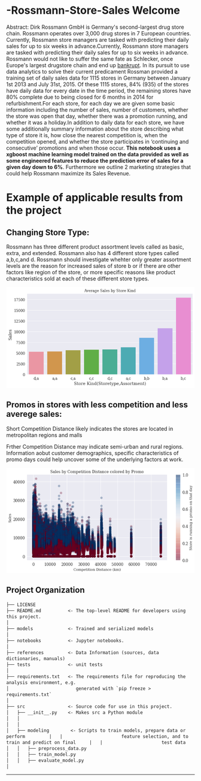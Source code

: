 # -Rossmann-Store-Sales Welcome

Abstract: Dirk Rossmann GmbH is Germany's second-largest drug store chain. Rossmann operates over 3,000 drug stores in 7 European countries. Currently, Rossmann store managers are tasked with predicting their daily sales for up to six weeks in advance.Currently, Rossmann store managers are tasked with predicting their daily sales for up to six weeks in advance. Rossmann would not like to suffer the same fate as Schlecker, once Europe's largest drugstore chain and end up [bankrupt](https://www.dw.com/en/schlecker-drugstores-to-close-for-good/a-15996229). In its pursuit to use data analytics to solve their current predicament Rossman provided a training set of daily sales data for 1115 stores in Germany between January 1st 2013 and July 31st, 2015. Of these 1115 stores, 84% (935) of the stores have daily data for every date in the time period, the remaining stores have 80% complete due to being closed for 6 months in 2014 for refurbishment.For each store, for each day we are given some basic information including the number of sales, number of customers, whether the store was open that day, whether there was a promotion running, and whether it was a holiday.In addition to daily data for each store, we have some additionally summary information about the store describing what type of store it is, how close the nearest competition is, when the competition opened, and whether the store participates in ‘continuing and consecutive’ promotions and when those occur. **This notebook uses a xgboost machine learning model trained on the data provided as well as some engineered features to reduce the prediction error of sales for a given day down to 6%**. Furthermore we outline 2 marketing strategies that could help Rossmann maximize its Sales Revenue.

# Example of applicable results from the project

## Changing Store Type:
Rossmann has three different product assortment levels called as basic, extra, and extended. Rossmann also has 4 different store types called a,b,c,and d. Rossmann should investigate whehter only greater assortment levels are the reason for increased sales of store b or if there are other factors like region of the store,
or more specific reasons like product characteristics sold at each of these different store types.

![alt test](images/average_sales_by_store_kind.png)

## Promos in stores with less competition and less averege sales:
Short Competition Distance likely indicates the stores are located in metropolitan regions and malls

Frther Competition Distance may indicate semi-urban and rural regions. 
Information aobut customer demographics, specific characteristics of promo days could help uncover some of the underlying factors at work. 

![alt test](images/sales_competitiondistance_promo.png)


Project Organization
------------

    ├── LICENSE
    ├── README.md          <- The top-level README for developers using this project.
    │
    ├── models             <- Trained and serialized models
    │
    ├── notebooks          <- Jupyter notebooks.
    │
    ├── references         <- Data Information (sources, data dictionaries, manuals)
    ├── tests              <- unit tests 
    │
    ├── requirements.txt   <- The requirements file for reproducing the analysis environment, e.g.
    │                         generated with `pip freeze > requirements.txt`
    │
    ├── src                <- Source code for use in this project.
    │   ├── __init__.py    <- Makes src a Python module
    │   │
    │   │
    │   ├── modeling        <- Scripts to train models, prepare data or perform         |   |                      feature selection, and to train and predict on final     |   |                      test data         
    │   │   ├── preprocess_data.py
    │   │   ├── train_model.py
    │   │   ├── evaluate_model.py
    │ 
  
    
    


--------
